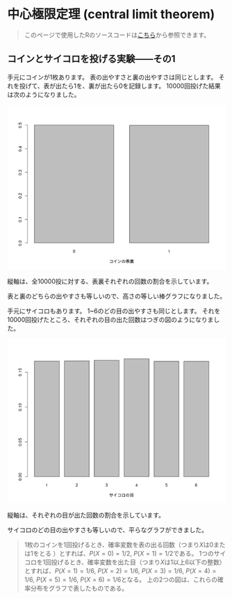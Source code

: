 <!---
clt.mdは気に入らない部分が多かったので、ここで書きなおします。
-->

# 中心極限定理 (central limit theorem)

> このページで使用したRのソースコードは[こちら](../script/clt2.R)から参照できます。

## コインとサイコロを投げる実験――その1

手元にコインが1枚あります。
表の出やすさと裏の出やすさは同じとします。
それを投げて、表が出たら1を、裏が出たら0を記録します。
10000回投げた結果は次のようになりました。

![coin1x10000](../fig/coin1x10000.png)

縦軸は、全10000投に対する、表裏それぞれの回数の割合を示しています。

表と裏のどちらの出やすさも等しいので、高さの等しい棒グラフになりました。

手元にサイコロもあります。
1~6のどの目の出やすさも同じとします。
それを10000回投げたところ、それぞれの目の出た回数はつぎの図のようになりました。

![dice1x10000](../fig/dice1x10000.png)

縦軸は、それぞれの目が出た回数の割合を示しています。

サイコロのどの目の出やすさも等しいので、平らなグラフができました。

> 1枚のコインを1回投げるとき、確率変数を表の出る回数（つまり$`X`$は0または1をとる
）とすれば、$`P(X=0)=1/2`$, $`P(X=1)=1/2`$である。
> 1つのサイコロを1回投げるとき、確率変数を出た目（つまり$`X`$は1以上6以下の整数）とすれば、$`P(X=1)=1/6`$, $`P(X=2)=1/6`$, $`P(X=3)=1/6`$, $`P(X=4)=1/6`$, $`P(X=5)=1/6`$, $`P(X=6)=1/6`$となる。
> 上の2つの図は、これらの確率分布をグラフで表したものである。
